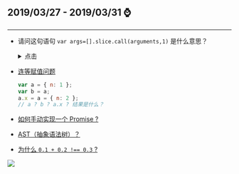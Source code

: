 ## **2019/03/27 - 2019/03/31** :watch:

---

- 请问这句语句 `var args=[].slice.call(arguments,1)` 是什么意思？

  <details>
  <summary>点击</summary>

  先看原函数：

  ```js
  function a() {
    var args = [].slice.call(arguments, 1);
    console.log(args);
  }

  a('haha', 1, 2, 3, 4, 5); // log出[1, 2, 3, 4, 5]
  a('run', '-g', '-b'); // log出['-g', '-b']
  ```

  1. 首先，函数 call() 方法，第一个参数改变函数的 this 指向，后面剩余参数传入原函数 slice 中
  2. arguments 是什么？
     > arguments 是函数中的一个类数组的参数集合对象
     > 如： `{'0': 'haha', '1': 1, '2': 2}`
  3. slice 为数组可从已有的数组中返回选定的元素。
     > 此题为从 index = 1 往后
  4. 综上，这句语句的作用是——**将函数中的实参值转化成数组**

  </details>

- [连等赋值问题](https://github.com/zxpsuper/daily-question/blob/master/front_end/javascript/连等赋值问题.md)

  ```js
  var a = { n: 1 };
  var b = a;
  a.x = a = { n: 2 };
  // a ? b ? a.x ? 结果是什么？
  ```

- [如何手动实现一个 Promise ?](https://github.com/zxpsuper/daily-question/blob/master/front_end/es6/如何手动实现一个Promise.md)

- [AST（抽象语法树）？](https://github.com/zxpsuper/daily-question/blob/master/front_end/javascript/AST抽象语法树.md)

* [为什么 `0.1 + 0.2 !== 0.3` ?](https://github.com/zxpsuper/daily-question/blob/master/front_end/javascript/IEEE-754精度问题.md)

![](https://raw.githubusercontent.com/zxpsuper/daily-question/master/image/fork_and_star.jpg)
